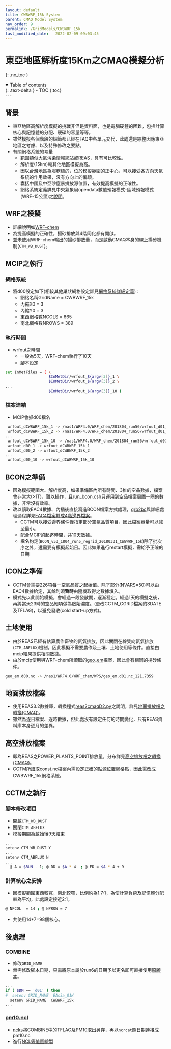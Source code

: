 ```yaml
---
layout: default
title: CWBWRF_15k System
parent: CMAQ Model System
nav_order: 9
permalink: /GridModels/CWBWRF_15k
last_modified_date:   2022-02-09 09:03:45
---
```


# 東亞地區解析度15Km之CMAQ模擬分析
{: .no_toc }

<details open markdown="block">
  <summary>
    Table of contents
  </summary>
  {: .text-delta }
- TOC
{:toc}
</details>
---

## 背景
- 東亞地區高解析度模擬的挑戰非但是資料面，也是電腦硬體的困難，包括計算核心與記憶體的分配、硬碟的容量等等。
- 雖然模擬各個階段的細節都已經在FAQ中各單元交代，此處還是綜整因應東亞地區之考慮、以及特殊修改之要點。
- 有關網格系統的考量
  - 範圍類似[大氣污染情報網站](https://pm25.jp/)或[REAS](https://sinotec2.github.io/Focus-on-Air-Quality/REASnFMI/REAS/rd_REASptsrce/#結果檢視)，具有可比較性。
  - 解析度(15km)較其他地區模擬為高。  
  - 因以台灣地區為服務標的，位於模擬範圍的正中心，可以接受各方向天氣系統的作用效果，沒有方向上的偏頗。  
  - 囊括中國及中亞砂塵暴排放源位置，有效提高模擬的正確性。
  - 網格系統定義詳見中央氣象局opendata數值預報模式-區域預報模式(WRF-15公里)之[說明](https://opendata.cwb.gov.tw/opendatadoc/MIC/A0061.pdf)。

## WRF之模擬
- 詳細說明如[WRF-chem](https://sinotec2.github.io/Focus-on-Air-Quality/wind_models/WRF-chem/)
- 為提高模擬的正確性，揚砂排放與4階同化都有開啟。
- 並未使用WRF-chem輸出的揚砂排放量，而是啟動CMAQ本身的線上揚砂機制(`CTM_WB_DUST`)。

## MCIP之執行
### 網格系統
- 將d00設定如下(相較其他巢狀網格設定詳見[網格系統詳細定義](https://sinotec2.github.io/Focus-on-Air-Quality/GridModels/MCIP/run_mcipMM_RR_DM/#網格系統詳細定義))：
  - 網格名稱GridName   = CWBWRF_15k
  - 內縮X0    =   3
  - 內縮Y0    =   3
  - 東西網格數NCOLS = 665
  - 南北網格數NROWS = 389

### 執行時間
- wrfout之時間
  - 一般為5天，WRF-chem執行了10天
  - 腳本設定

```bash
set InMetFiles = ( \
                   $InMetDir/wrfout_${argv[3]}_1 \
                   $InMetDir/wrfout_${argv[3]}_2 \
...
                   $InMetDir/wrfout_${argv[3]}_10 )
```

### 檔案連結
- MCIP會抓d00檔名

```bash
 wrfout_dCWBWRF_15k_1 -> /nas1/WRF4.0/WRF_chem/201804_run56/wrfout_d01_2018-03-31_00:00:00
 wrfout_dCWBWRF_15k_2 -> /nas1/WRF4.0/WRF_chem/201804_run56/wrfout_d01_2018-04-01_00:00:00
...
 wrfout_dCWBWRF_15k_10 -> /nas1/WRF4.0/WRF_chem/201804_run56/wrfout_d01_2018-04-09_00:00:00
 wrfout_d00_1 -> wrfout_dCWBWRF_15k_1
 wrfout_d00_2 -> wrfout_dCWBWRF_15k_2
...
 wrfout_d00_10 -> wrfout_dCWBWRF_15k_10
```

## BCON之準備
- 因為模擬範圍大、解析度高，如果準備區內所有時間、3維的空品數據，檔案會非常大(>1T)，難以操作，且run_bcon.csh只運用到空品檔案周圍一圈的數據，非常沒有效率。
- 改以讀取EAC4數據、內插後直接寫進BCON檔案方式處理，[grb2bc](https://github.com/sinotec2/cmaq_relatives/blob/master/bcon/grb2bc.py)與詳細處理過程詳見[EAC4檔案轉成4階邊界檔案](https://sinotec2.github.io/Focus-on-Air-Quality/AQana/GAQuality/ECMWF/grb2bc/)。
  - CCTM可以接受邊界條件僅指定部分空氣品質項目，因此檔案容量可以減至最小。
  - 配合MCIP的起迄時間，共10天數據。
  - 檔名約定(`BCON_v53_1804_run5_regrid_20180331_CWBWRF_15k`)除了批次序之外，還需要有模擬起始日。因此如果進行restart模擬，需給予正確的日期

## ICON之準備
- CCTM會需要226項每一空氣品質之起始值。除了部分(NVARS=50)可以由EAC4數據給定，其餘則須**暫時**由隨機取得之數據填入。
- 模式先以此開始模擬，會經過一段發散期，逐漸穩定。經過1天的模擬之後，再將當天23時的空品細項做為啟始濃度。(更改CCTM_CGRID檔案的SDATE及TFLAG)，以避免發散(cold start-up方式)。

## 土地使用
- 由於REAS已經有估算農作畜牧的氨氣排放，因此關閉在線雙向氨氣排放(`CTM_ABFLUX`)機制。因此模擬不需要農作及土壤、土地使用等條件。直接由mcip結果提供相關數據。
- 由於mcip使用與WRF-chem所讀取的[geo_em](https://sinotec2.github.io/Focus-on-Air-Quality/wind_models/WPS/geogrid/#wrfchem之geogridexe設定)檔案，因此會有相同的揚砂條件。

```bash
geo_em.d00.nc -> /nas1/WRF4.0/WRF_chem/WPS/geo_em.d01.nc_121.7359
```    

## 地面排放檔案
- 使用REAS3.2數據庫，轉換程式[reas2cmaqD2.py](https://github.com/sinotec2/cmaq_relatives/blob/master/emis/reas2cmaqD2.py)之說明，詳見[地面排放檔之轉換(CMAQ)](https://sinotec2.github.io/Focus-on-Air-Quality/REASnFMI/REAS/reas2cmaq/)。
- 雖然為逐日檔案、逐時數據，但此處沒有設定任何的時間變化，只有REAS資料庫本身逐月的差異。

## 高空排放檔案
- 即為REAS之POWER_PLANTS_POINT排放量，分布詳見[高空排放檔之轉換(CMAQ)](https://sinotec2.github.io/Focus-on-Air-Quality/REASnFMI/REAS/rd_REASptsrce/)。
- CCTM所讀取const.nc檔案內需設定正確的點源位置網格點，因此需改成CWBWRF_15k網格系統。

## CCTM之執行
### 腳本修改項目
- 開啟`CTM_WB_DUST`
- 關閉`CTM_ABFLUX`
- 模擬期間為啟始後9天結束

```bash
...
setenv CTM_WB_DUST Y
...
setenv CTM_ABFLUX N
...
  @ A = $RUN - 1; @ DD = $A * 4  ; @ ED = $A * 4 + 9    
```
### 計算核心之安排
- 因模擬範圍東西較寬，南北較窄，比例約為1.7:1，為使計算負荷及記憶體分配較為平均，此處設定接近2:1。

```bash
@ NPCOL  = 14 ; @ NPROW = 7
```

- 共使用14*7=98個核心。

## 後處理
### COMBINE
- 修改`GRID_NAME`
- 無需修改腳本日期，只需將原本屬於run6的日期予以更名即可直接使用[原腳本](https://sinotec2.github.io/Focus-on-Air-Quality/GridModels/POST/run_combMM_R_DM/)。

```bash
...
if ( $DM == 'd01' ) then
#  setenv GRID_NAME  EAsia_81K
  setenv GRID_NAME  CWBWRF_15k
...
```  

### [pm10.ncl](https://github.com/sinotec2/cmaq_relatives/blob/master/post/pm10.ncl)
- [ncks](https://sinotec2.github.io/Focus-on-Air-Quality/utilities/netCDF/ncks/)將COMBINE中的TFLAG及PM10取出另存，再以`ncrcat`照日期連接成pm10.nc
- 進行[NCL等值圖繪製](https://sinotec2.github.io/Focus-on-Air-Quality/utilities/Graphics/NCL/)
